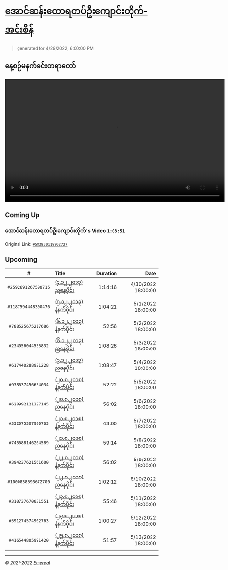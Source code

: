 # [အောင်ဆန်းတောရတပ်ဦးကျောင်းတိုက်-အင်းစိန်](https://www.facebook.com/655653464834259)

> generated for 4/29/2022, 6:00:00 PM

## နေ့စဉ်မနက်ခင်းတရာတော်

<video type="video/mp4" src="https://storage.googleapis.com/mogok-aungsan.appspot.com/public/dhamma/videos/output.mp4" width="720" height="405" preload="auto" controls></video>

## Coming Up

### အောင်ဆန်းတောရတပ်ဦးကျောင်းတိုက်'s Video `1:08:51`

Original Link: [`#583830118962727`](https://www.facebook.com/655653464834259/videos/583830118962727)

## Upcoming

| # | Title | Duration | Date |
|:-----:|:------|---------:|-------------:|
| `#2592691267500715` | [(၄.၁၂.၂၀၁၃) ညနေပိုင်း](https://www.facebook.com/655653464834259/videos/2592691267500715) | 1:14:16 | 4/30/2022 18:00:00 |
| `#1187594448300476` | [(၅.၁၂.၂၀၁၃) နံနက်ပိုင်း](https://www.facebook.com/655653464834259/videos/1187594448300476) | 1:04:21 | 5/1/2022 18:00:00 |
| `#788525675217686` | [(၆.၁၂.၂၀၁၃) နံနက်ပိုင်း](https://www.facebook.com/655653464834259/videos/788525675217686) | 52:56 | 5/2/2022 18:00:00 |
| `#234056044535832` | [(၆.၁၂.၂၀၁၃) ညနေပိုင်း](https://www.facebook.com/655653464834259/videos/234056044535832) | 1:08:26 | 5/3/2022 18:00:00 |
| `#617440288921228` | [(၇.၁၂.၂၀၁၃) ညနေပိုင်း](https://www.facebook.com/655653464834259/videos/617440288921228) | 1:08:47 | 5/4/2022 18:00:00 |
| `#938637456634034` | [(၂၀.၈.၂၀၀၈) နံနက်ပိုင်း](https://www.facebook.com/655653464834259/videos/938637456634034) | 52:22 | 5/5/2022 18:00:00 |
| `#628992121327145` | [(၂၀.၈.၂၀၀၈) ညနေပိုင်း](https://www.facebook.com/655653464834259/videos/628992121327145) | 56:02 | 5/6/2022 18:00:00 |
| `#332075307980763` | [(၂၁.၈.၂၀၀၈) နံနက်ပိုင်း](https://www.facebook.com/655653464834259/videos/332075307980763) | 43:00 | 5/7/2022 18:00:00 |
| `#745688146264589` | [(၂၁.၈.၂၀၀၈) ညနေပိုင်း](https://www.facebook.com/655653464834259/videos/745688146264589) | 59:14 | 5/8/2022 18:00:00 |
| `#394237621561600` | [(၂၂.၈.၂၀၀၈) နံနက်ပိုင်း](https://www.facebook.com/655653464834259/videos/394237621561600) | 56:02 | 5/9/2022 18:00:00 |
| `#1000838593672700` | [(၂၂.၈.၂၀၀၈) ညနေပိုင်း](https://www.facebook.com/655653464834259/videos/1000838593672700) | 1:02:12 | 5/10/2022 18:00:00 |
| `#310737670031551` | [(၂၃.၈.၂၀၀၈) နံနက်ပိုင်း](https://www.facebook.com/655653464834259/videos/310737670031551) | 55:46 | 5/11/2022 18:00:00 |
| `#591274574902763` | [(၂၃.၈.၂၀၀၈) နံနက်ပိုင်း](https://www.facebook.com/655653464834259/videos/591274574902763) | 1:00:27 | 5/12/2022 18:00:00 |
| `#416544805991420` | [(၂၅.၈.၂၀၀၈) နံနက်ပိုင်း](https://www.facebook.com/655653464834259/videos/416544805991420) | 51:57 | 5/13/2022 18:00:00 |

---

_&copy; 2021-2022 [Ethereal](https://github.com/etherealtech)_